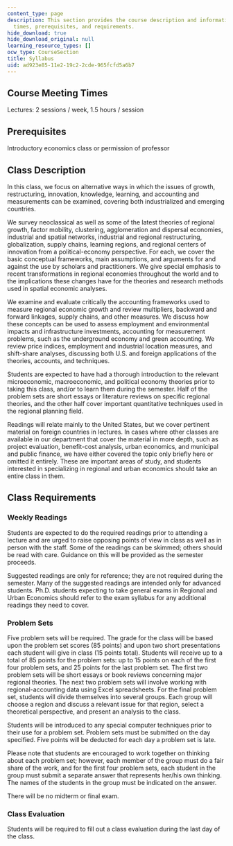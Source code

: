 ```yaml
---
content_type: page
description: This section provides the course description and information on meeting
  times, prerequisites, and requirements.
hide_download: true
hide_download_original: null
learning_resource_types: []
ocw_type: CourseSection
title: Syllabus
uid: ad923e85-11e2-19c2-2cde-965fcfd5a6b7
---
```


Course Meeting Times
--------------------

Lectures: 2 sessions / week, 1.5 hours / session

Prerequisites
-------------

Introductory economics class or permission of professor

Class Description
-----------------

In this class, we focus on alternative ways in which the issues of growth, restructuring, innovation, knowledge, learning, and accounting and measurements can be examined, covering both industrialized and emerging countries.

We survey neoclassical as well as some of the latest theories of regional growth, factor mobility, clustering, agglomeration and dispersal economies, industrial and spatial networks, industrial and regional restructuring, globalization, supply chains, learning regions, and regional centers of innovation from a political-economy perspective. For each, we cover the basic conceptual frameworks, main assumptions, and arguments for and against the use by scholars and practitioners. We give special emphasis to recent transformations in regional economies throughout the world and to the implications these changes have for the theories and research methods used in spatial economic analyses.

We examine and evaluate critically the accounting frameworks used to measure regional economic growth and review multipliers, backward and forward linkages, supply chains, and other measures. We discuss how these concepts can be used to assess employment and environmental impacts and infrastructure investments, accounting for measurement problems, such as the underground economy and green accounting. We review price indices, employment and industrial location measures, and shift-share analyses, discussing both U.S. and foreign applications of the theories, accounts, and techniques.

Students are expected to have had a thorough introduction to the relevant microeconomic, macroeconomic, and political economy theories prior to taking this class, and/or to learn them during the semester. Half of the problem sets are short essays or literature reviews on specific regional theories, and the other half cover important quantitative techniques used in the regional planning field.

Readings will relate mainly to the United States, but we cover pertinent material on foreign countries in lectures. In cases where other classes are available in our department that cover the material in more depth, such as project evaluation, benefit-cost analysis, urban economics, and municipal and public finance, we have either covered the topic only briefly here or omitted it entirely. These are important areas of study, and students interested in specializing in regional and urban economics should take an entire class in them.

Class Requirements
------------------

### Weekly Readings

Students are expected to do the required readings prior to attending a lecture and are urged to raise opposing points of view in class as well as in person with the staff. Some of the readings can be skimmed; others should be read with care. Guidance on this will be provided as the semester proceeds.

Suggested readings are only for reference; they are not required during the semester. Many of the suggested readings are intended only for advanced students. Ph.D. students expecting to take general exams in Regional and Urban Economics should refer to the exam syllabus for any additional readings they need to cover.

### Problem Sets

Five problem sets will be required. The grade for the class will be based upon the problem set scores (85 points) and upon two short presentations each student will give in class (15 points total). Students will receive up to a total of 85 points for the problem sets: up to 15 points on each of the first four problem sets, and 25 points for the last problem set. The first two problem sets will be short essays or book reviews concerning major regional theories. The next two problem sets will involve working with regional-accounting data using Excel spreadsheets. For the final problem set, students will divide themselves into several groups. Each group will choose a region and discuss a relevant issue for that region, select a theoretical perspective, and present an analysis to the class.

Students will be introduced to any special computer techniques prior to their use for a problem set. Problem sets must be submitted on the day specified. Five points will be deducted for each day a problem set is late.

Please note that students are encouraged to work together on thinking about each problem set; however, each member of the group must do a fair share of the work, and for the first four problem sets, each student in the group must submit a separate answer that represents her/his own thinking. The names of the students in the group must be indicated on the answer.

There will be no midterm or final exam.

### Class Evaluation

Students will be required to fill out a class evaluation during the last day of the class.